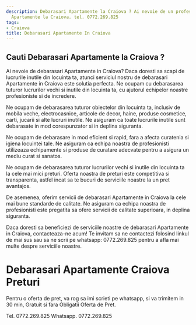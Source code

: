 ```yaml
---
description: Debarasari Apartamente la Craiova ? Ai nevoie de un profesionist in Debarasari
  Apartamente la Craiova. tel. 0772.269.825
tags:
- Craiova
title: Debarasari Apartamente In Craiova
---
```



## Cauti Debarasari Apartamente la Craiova ?

Ai nevoie de debarasari Apartamente in Craiova? Daca doresti sa scapi de lucrurile inutile din locuinta ta, atunci serviciul nostru de debarasari Apartamente in Craiova este solutia perfecta. Ne ocupam cu debarasarea tuturor lucrurilor vechi si inutile din locuinta ta, cu ajutorul echipelor noastre profesioniste si de incredere. 

Ne ocupam de debarasarea tuturor obiectelor din locuinta ta, inclusiv de mobila veche, electrocasnice, articole de decor, haine, produse cosmetice, carti, jucarii si alte lucruri inutile. Ne asiguram ca toate lucrurile inutile sunt debarasate in mod corespunzator si in deplina siguranta. 

Ne ocupam de debarasare in mod eficient si rapid, fara a afecta curatenia si igiena locuintei tale. Ne asiguram ca echipa noastra de profesionisti utilizeaza echipamente si produse de curatare adecvate pentru a asigura un mediu curat si sanatos. 

Ne ocupam de debarasarea tuturor lucrurilor vechi si inutile din locuinta ta la cele mai mici preturi. Oferta noastra de preturi este competitiva si transparenta, astfel incat sa te bucuri de serviciile noastre la un pret avantajos. 

De asemenea, oferim servicii de debarasari Apartamente in Craiova la cele mai bune standarde de calitate. Ne asiguram ca echipa noastra de profesionisti este pregatita sa ofere servicii de calitate superioara, in deplina siguranta. 

Daca doresti sa beneficiezi de serviciile noastre de debarasari Apartamente in Craiova, contacteaza-ne acum! Te invitam sa ne contactezi folosind linkul de mai sus sau sa ne scrii pe whatsapp: 0772.269.825 pentru a afla mai multe despre serviciile noastre.

# Debarasari Apartamente Craiova Preturi
Pentru o oferta de pret, va rog sa imi scrieti pe whatsapp, si va trimitem in 30 min, Gratuit si fara Obligatii Oferta de Pret.

Tel. 0772.269.825
Whatsapp. 0772.269.825